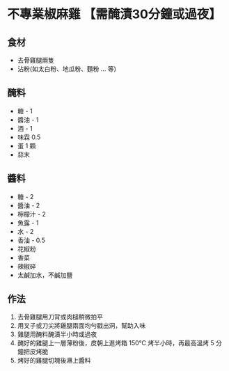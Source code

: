 # 不專業椒麻雞 【需醃漬30分鐘或過夜】

## 食材

- 去骨雞腿兩隻
- 沾粉(如太白粉、地瓜粉、麵粉 ... 等)

## 醃料

- 糖 - 1
- 醬油 - 1
- 酒 - 1
- 味霖 0.5
- 蛋 1 顆
- 蒜末

## 醬料

- 糖 - 2
- 醬油 - 2
- 檸檬汁 - 2
- 魚露 - 1
- 水 - 2
- 香油 - 0.5
- 花椒粉
- 香菜
- 辣椒碎
- 太鹹加水，不鹹加鹽

## 作法

1. 去骨雞腿用刀背或肉槌稍微拍平
2. 用叉子或刀尖將雞腿兩面均勻戳出洞，幫助入味
3. 雞腿用醃料醃漬半小時或過夜
4. 醃好的雞腿上一層薄粉後，皮朝上進烤箱 150℃ 烤半小時，再最高溫烤 5 分鐘把皮烤脆
5. 烤好的雞腿切塊後淋上醬料
